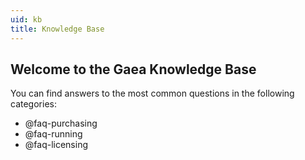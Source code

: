 ```yaml
---
uid: kb
title: Knowledge Base
---
```



## Welcome to the Gaea Knowledge Base

You can find answers to the most common questions in the following categories:
- @faq-purchasing
- @faq-running
- @faq-licensing

